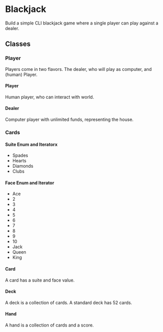 # Blackjack

Build a simple CLI blackjack game where a single player can play against a dealer.

## Classes

### Player
Players come in two flavors.  The dealer, who will play as computer, and (human) Player.  


#### Player
Human player, who can interact with world.

#### Dealer
Computer player with unlimited funds, representing the house.

### Cards

#### Suite Enum and Iteratorx
* Spades
* Hearts
* Diamonds
* Clubs

#### Face Enum and Iterator
* Ace
* 2 
* 3 
* 4 
* 5 
* 6 
* 7
* 8
* 9 
* 10 
* Jack
* Queen
* King

#### Card
A card has a suite and face value.

#### Deck
A deck is a collection of cards.  A standard deck has 52 cards.

#### Hand
A hand is a collection of cards and a score.

